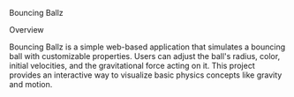 Bouncing Ballz

Overview

Bouncing Ballz is a simple web-based application that simulates a bouncing ball with customizable properties. Users can adjust the ball's radius, color, initial velocities, and the gravitational force acting on it. This project provides an interactive way to visualize basic physics concepts like gravity and motion.
